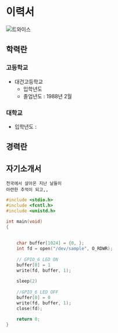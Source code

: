 # 이력서
![트와이스]('C:\Users\한국아이티교육원\Desktop\Winter\twice_v1.jpg')

## 학력란

### 고등학교
* 대건고등학교
  - 입학년도
  - 졸업년도 : 1988년 2월  
  
### 대학교
  - 입학년도 : 
  
## 경력란

## 자기소개서
```
천국에서 살아온 지난 날들이 
아련한 추억이 되고,,
```
```c
#include <stdio.h>
#include <fcntl.h>
#include <unistd.h>

int main(void)
{
    
	
	char buffer[1024] = {0, };
    int fd = open("/dev/sample", O_RDWR);
	
	// GPIO_6 LED ON
	buffer[0] = 1
	write(fd, buffer, 1);
	
	sleep(2)
	
	//GPIO_6 LED OFF
	buffer[0] = 0
	write(fd, buffer, 1);    
    close(fd);

    return 0;
}


```
